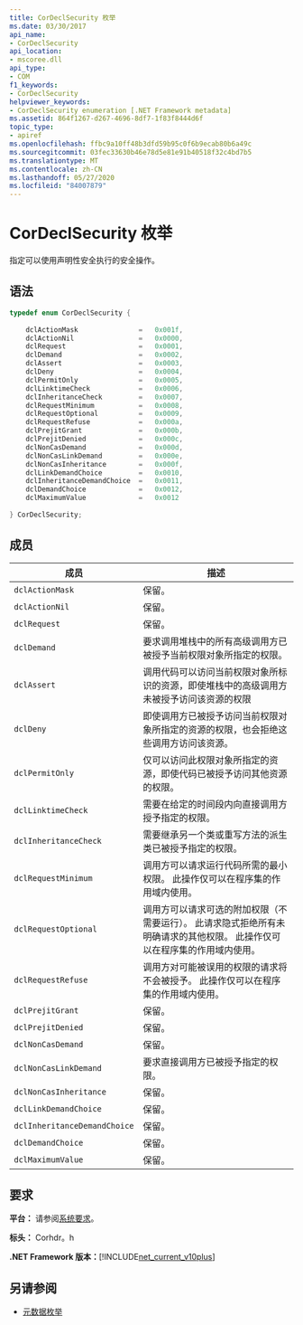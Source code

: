 ```yaml
---
title: CorDeclSecurity 枚举
ms.date: 03/30/2017
api_name:
- CorDeclSecurity
api_location:
- mscoree.dll
api_type:
- COM
f1_keywords:
- CorDeclSecurity
helpviewer_keywords:
- CorDeclSecurity enumeration [.NET Framework metadata]
ms.assetid: 864f1267-d267-4696-8df7-1f83f8444d6f
topic_type:
- apiref
ms.openlocfilehash: ffbc9a10ff48b3dfd59b95c0f6b9ecab80b6a49c
ms.sourcegitcommit: 03fec33630b46e78d5e81e91b40518f32c4bd7b5
ms.translationtype: MT
ms.contentlocale: zh-CN
ms.lasthandoff: 05/27/2020
ms.locfileid: "84007879"
---
```

# <a name="cordeclsecurity-enumeration"></a>CorDeclSecurity 枚举
指定可以使用声明性安全执行的安全操作。  
  
## <a name="syntax"></a>语法  
  
```cpp  
typedef enum CorDeclSecurity {  
  
    dclActionMask               =   0x001f,  
    dclActionNil                =   0x0000,  
    dclRequest                  =   0x0001,  
    dclDemand                   =   0x0002,  
    dclAssert                   =   0x0003,  
    dclDeny                     =   0x0004,  
    dclPermitOnly               =   0x0005,  
    dclLinktimeCheck            =   0x0006,  
    dclInheritanceCheck         =   0x0007,  
    dclRequestMinimum           =   0x0008,  
    dclRequestOptional          =   0x0009,  
    dclRequestRefuse            =   0x000a,  
    dclPrejitGrant              =   0x000b,  
    dclPrejitDenied             =   0x000c,  
    dclNonCasDemand             =   0x000d,  
    dclNonCasLinkDemand         =   0x000e,  
    dclNonCasInheritance        =   0x000f,  
    dclLinkDemandChoice         =   0x0010,  
    dclInheritanceDemandChoice  =   0x0011,  
    dclDemandChoice             =   0x0012,  
    dclMaximumValue             =   0x0012  
  
} CorDeclSecurity;  
```  
  
## <a name="members"></a>成员  
  
|成员|描述|  
|------------|-----------------|  
|`dclActionMask`|保留。|  
|`dclActionNil`|保留。|  
|`dclRequest`|保留。|  
|`dclDemand`|要求调用堆栈中的所有高级调用方已被授予当前权限对象所指定的权限。|  
|`dclAssert`|调用代码可以访问当前权限对象所标识的资源，即使堆栈中的高级调用方未被授予访问该资源的权限|  
|`dclDeny`|即使调用方已被授予访问当前权限对象所指定的资源的权限，也会拒绝这些调用方访问该资源。|  
|`dclPermitOnly`|仅可以访问此权限对象所指定的资源，即使代码已被授予访问其他资源的权限。|  
|`dclLinktimeCheck`|需要在给定的时间段内向直接调用方授予指定的权限。|  
|`dclInheritanceCheck`|需要继承另一个类或重写方法的派生类已被授予指定的权限。|  
|`dclRequestMinimum`|调用方可以请求运行代码所需的最小权限。 此操作仅可以在程序集的作用域内使用。|  
|`dclRequestOptional`|调用方可以请求可选的附加权限（不需要运行）。 此请求隐式拒绝所有未明确请求的其他权限。 此操作仅可以在程序集的作用域内使用。|  
|`dclRequestRefuse`|调用方对可能被误用的权限的请求将不会被授予。 此操作仅可以在程序集的作用域内使用。|  
|`dclPrejitGrant`|保留。|  
|`dclPrejitDenied`|保留。|  
|`dclNonCasDemand`|保留。|  
|`dclNonCasLinkDemand`|要求直接调用方已被授予指定的权限。|  
|`dclNonCasInheritance`|保留。|  
|`dclLinkDemandChoice`|保留。|  
|`dclInheritanceDemandChoice`|保留。|  
|`dclDemandChoice`|保留。|  
|`dclMaximumValue`|保留。|  
  
## <a name="requirements"></a>要求  
 **平台：** 请参阅[系统要求](../../get-started/system-requirements.md)。  
  
 **标头：** Corhdr。h  
  
 **.NET Framework 版本：**[!INCLUDE[net_current_v10plus](../../../../includes/net-current-v10plus-md.md)]  
  
## <a name="see-also"></a>另请参阅

- [元数据枚举](metadata-enumerations.md)
